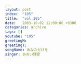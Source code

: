 ```yaml
---
layout: post
index:  "105"
title:  "vol.105"
date:   2003-10-02 12:00:00 +0300
categories: archive
tags: []
youtube: "105"
greetingM: 
greetingT: 
songName: あなただけを
singer: あおい輝彦
---
```

